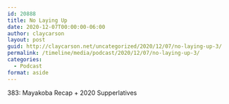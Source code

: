 ```yaml
---
id: 20888
title: No Laying Up
date: 2020-12-07T00:00:00-06:00
author: claycarson
layout: post
guid: http://claycarson.net/uncategorized/2020/12/07/no-laying-up-3/
permalink: /timeline/media/podcast/2020/12/07/no-laying-up-3/
categories:
  - Podcast
format: aside
---
```

<div class="media-details">383: Mayakoba Recap + 2020 Supperlatives</div>

<div class="media-creator"></div>

<div class="media-rating"></div>